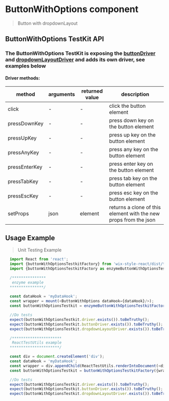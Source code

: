 # ButtonWithOptions component

> Button with dropdownLayout

## ButtonWithOptions TestKit API

### The ButtonWithOptions TestKit is exposing the [buttonDriver](https://wix-wix-style-react.surge.sh/?selectedKind=Core&selectedStory=Button&full=0&down=0&left=1&panelRight=0) and [dropdownLayoutDriver](https://wix-wix-style-react.surge.sh/?selectedKind=Core&selectedStory=DropdownLayout&full=0&down=0&left=1&panelRight=0) and adds its own driver, see examples below
 
#### Driver methods:

| method | arguments | returned value | description |
|--------|-----------|----------------|-------------|
| click | - | - | click the button element |
| pressDownKey | - | - | press down key on the button element |
| pressUpKey | - | - | press up key on the button element |
| pressAnyKey | - | - | press any key on the button element |
| pressEnterKey | - | - | press enter key on the button element |
| pressTabKey | - | - | press tab key on the button element |
| pressEscKey | - | - | press esc key on the button element |
| setProps | json | element | returns a clone of this element with the new props from the json | 

## Usage Example

> Unit Testing Example
```javascript
  import React from 'react';
  import {buttonWithOptionsTestkitFactory} from 'wix-style-react/dist/testkit';
  import {buttonWithOptionsTestkitFactory as enzymeButtonWithOptionsTestkitFactory} from 'wix-style-react/dist/testkit/enzyme';

  /***************
   enzyme example
  ***************/
  
  const dataHook = 'myDataHook';
  const wrapper = mount(<ButtonWithOptions dataHook={dataHook}/>);
  const buttonWithOptionsTestkit = enzymeButtonWithOptionsTestkitFactory({wrapper, dataHook});

  //Do tests
  expect(buttonWithOptionsTestkit.driver.exists()).toBeTruthy();
  expect(buttonWithOptionsTestkit.buttonDriver.exists()).toBeTruthy();
  expect(buttonWithOptionsTestkit.dropdownLayoutDriver.exists()).toBeTruthy();

  /**********************
   ReactTestUtils example
  **********************/

  const div = document.createElement('div');
  const dataHook = 'myDataHook';
  const wrapper = div.appendChild(ReactTestUtils.renderIntoDocument(<div><ButtonWithOptions dataHook={dataHook}/></div>));
  const buttonWithOptionsTestkit = buttonWithOptionsTestkitFactory({wrapper, dataHook});

  //Do tests
  expect(buttonWithOptionsTestkit.driver.exists()).toBeTruthy();
  expect(buttonWithOptionsTestkit.buttonDriver.exists()).toBeTruthy();
  expect(buttonWithOptionsTestkit.dropdownLayoutDriver.exists()).toBeTruthy();
```
